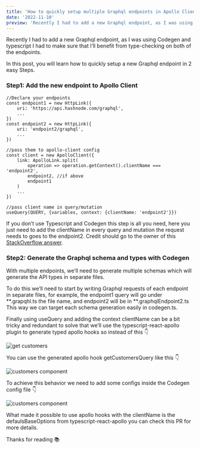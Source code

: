 ```yaml
---
title: 'How to quickly setup multiple Graphql endpoints in Apollo Client and Codegen [React]'
date: '2022-11-10'
preview: 'Recently I had to add a new Graphql endpoint, as I was using Codegen and typescript I had to make sure that I’ll benefit from type-checking...'
---
```


Recently I had to add a new Graphql endpoint, as I was using Codegen and typescript I had to make sure that I’ll benefit from type-checking on both of the endpoints.

In this post, you will learn how to quickly setup a new Graphql endpoint in 2 easy Steps.

### Step1: Add the new endpoint to Apollo Client


```
//Declare your endpoints
const endpoint1 = new HttpLink({
    uri: 'https://api.hashnode.com/graphql',
    ...
})
const endpoint2 = new HttpLink({
    uri: 'endpoint2/graphql',
    ...
})

//pass them to apollo-client config
const client = new ApolloClient({
    link: ApolloLink.split(
        operation => operation.getContext().clientName === 'endpoint2',
        endpoint2, //if above 
        endpoint1
    )
    ...
})

//pass client name in query/mutation
useQuery(QUERY, {variables, context: {clientName: 'endpoint2'}})
```

If you don’t use Typescript and Codegen this step is all you need, here you just need to add the clientName in every query and mutation the request needs to goes to the endpoint2.
Credit should go to the owner of this [StackOverflow answer](https://stackoverflow.com/a/69629525/7951454).

### Step2: Generate the Graphql schema and types with Codegen
With multiple endpoints, we’ll need to generate multiple schemas which will generate the API types in separate files.

To do this we’ll need to start by writing Graphql requests of each endpoint in separate files, for example, the endpoint1 query will go under **.grapqhl.ts the file name, and endpoint2 will be in **.graphqlEndpoint2.ts
This way we can target each schema generation easily in codegen.ts.

Finally using useQuery and adding the context clientName can be a bit tricky and redundant to solve that we’ll use the typescript-react-apollo plugin to generate typed apollo hooks so instead of this 👇

![get customers](/getCustomers.graphql.jpg)

You can use the generated apollo hook getCustomersQuery like this 👇

![customers component](/customersComponent.jpg)

To achieve this behavior we need to add some configs inside the Codegen config file 👇

![customers component](/codegen.jpg)

What made it possible to use apollo hooks with the clientName is the defaulsBaseOptions from typescript-react-apollo you can check this PR for more details.

Thanks for reading 📚